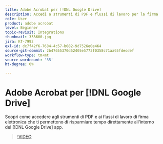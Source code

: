 ```yaml
---
title: Adobe Acrobat per [!DNL Google Drive]
description: Accedi a strumenti di PDF e flussi di lavoro per la firma elettronica che ti permettono di risparmiare tempo direttamente all'interno del [!DNL Google Drive] app
role: User
product: adobe acrobat
level: Beginner
topic-revisit: Integrations
thumbnail: 333600.jpg
jira: KT-7992
exl-id: dc7f42f6-7684-4c57-b082-9d7526e0e464
source-git-commit: 2b47655370d52405e5773f0358c71aa65fdecdef
workflow-type: tm+mt
source-wordcount: '35'
ht-degree: 0%

---
```


# Adobe Acrobat per [!DNL Google Drive]

Scopri come accedere agli strumenti di PDF e ai flussi di lavoro di firma elettronica che ti permettono di risparmiare tempo direttamente all&#39;interno del [!DNL Google Drive] app.

>[!VIDEO](https://video.tv.adobe.com/v/333600?quality=12&learn=on&hidetitle=true)
